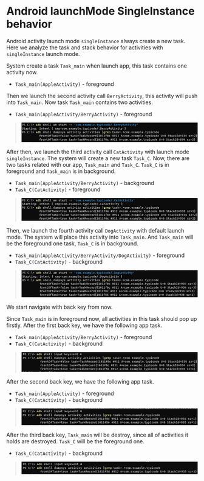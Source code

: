 Android launchMode SingleInstance behavior
==========================================

Android activity launch mode `singleInstance` always create a new task.
Here we analyze the task and stack behavior for activities with `singleInstance`
launch mode.

System create a task `Task_main` when launch app, this task contains one
activity now.

* `Task_main(AppleActivity)` - foreground

Then we launch the second activity call `BerryActivity`, this activity will
push into `Task_main`. Now task `Task_main` contains two activities.

* `Task_main(AppleActivity/BerryActivity)` - foreground

> ![PushAB](img/singleinstance/PushAB.png)

After then, we launch the third activity call `CatActivity` with launch mode  
`singleInstance`. The system will create a new task `Task_C`. Now, there are  
two tasks related with our app, `Task_main` and `Task_C`. `Task_C` is in
foreground and `Task_main` is in background.

* `Task_main(AppleActivity/BerryActivity)` - background
* `Task_C(CatActivity)` - foreground

> ![PushABC](img/singleinstance/PushABC.png)

Then, we launch the fourth activity call `DogActivity` with default launch mode.
The system will place this activity into `Task_main`. And `Task_main` will be the
foreground one task, `Task_C` is in background.

* `Task_main(AppleActivity/BerryActivity/DogActivity)` - foreground
* `Task_C(CatActivity)` - background

> ![PushABCD](img/singleinstance/PushABCD.png)

We start navigate with back key from now.

Since `Task_main` is in foreground now, all activities in this task should pop up
firstly. After the first back key, we have the following app task.

* `Task_main(AppleActivity/BerryActivity)` - foreground
* `Task_C(CatActivity)` - background

> ![PopD](img/singleinstance/PopD.png)

After the second back key, we have the following app task.

* `Task_main(AppleActivity)` - foreground
* `Task_C(CatActivity)` - background

> ![PopB](img/singleinstance/PopB.png)

After the third back key, `Task_main` will be destroy, since all of activities it holds
are destroyed. `Task_C` will be the foreground one.

* `Task_C(CatActivity)` - background

> ![PopA](img/singleinstance/PopA.png)


